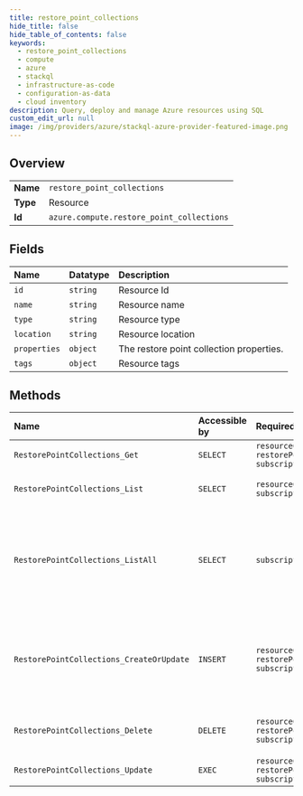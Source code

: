 ```yaml
---
title: restore_point_collections
hide_title: false
hide_table_of_contents: false
keywords:
  - restore_point_collections
  - compute
  - azure    
  - stackql
  - infrastructure-as-code
  - configuration-as-data
  - cloud inventory
description: Query, deploy and manage Azure resources using SQL
custom_edit_url: null
image: /img/providers/azure/stackql-azure-provider-featured-image.png
---
```

  
    

## Overview
<table><tbody>
<tr><td><b>Name</b></td><td><code>restore_point_collections</code></td></tr>
<tr><td><b>Type</b></td><td>Resource</td></tr>
<tr><td><b>Id</b></td><td><code>azure.compute.restore_point_collections</code></td></tr>
</tbody></table>

## Fields
| Name | Datatype | Description |
|:-----|:---------|:------------|
| `id` | `string` | Resource Id |
| `name` | `string` | Resource name |
| `type` | `string` | Resource type |
| `location` | `string` | Resource location |
| `properties` | `object` | The restore point collection properties. |
| `tags` | `object` | Resource tags |
## Methods
| Name | Accessible by | Required Params | Description |
|:-----|:--------------|:----------------|:------------|
| `RestorePointCollections_Get` | `SELECT` | `resourceGroupName, restorePointCollectionName, subscriptionId` | The operation to get the restore point collection. |
| `RestorePointCollections_List` | `SELECT` | `resourceGroupName, subscriptionId` | Gets the list of restore point collections in a resource group. |
| `RestorePointCollections_ListAll` | `SELECT` | `subscriptionId` | Gets the list of restore point collections in the subscription. Use nextLink property in the response to get the next page of restore point collections. Do this till nextLink is not null to fetch all the restore point collections. |
| `RestorePointCollections_CreateOrUpdate` | `INSERT` | `resourceGroupName, restorePointCollectionName, subscriptionId` | The operation to create or update the restore point collection. Please refer to https://aka.ms/RestorePoints for more details. When updating a restore point collection, only tags may be modified. |
| `RestorePointCollections_Delete` | `DELETE` | `resourceGroupName, restorePointCollectionName, subscriptionId` | The operation to delete the restore point collection. This operation will also delete all the contained restore points. |
| `RestorePointCollections_Update` | `EXEC` | `resourceGroupName, restorePointCollectionName, subscriptionId` | The operation to update the restore point collection. |
